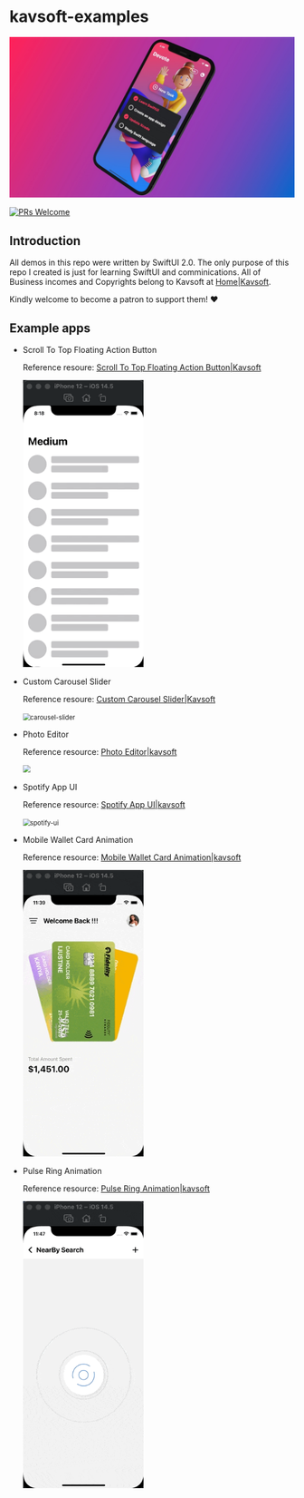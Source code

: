 # kavsoft-examples

<img src="Screenshots/swiftui-badge.jpg" style="zoom:80%;" />

[![PRs Welcome](https://img.shields.io/badge/PRs-welcome-brightgreen.svg?style=flat-square)](http://makeapullrequest.com)


## Introduction

All demos in this repo were written by SwiftUI 2.0. The only purpose of this repo I created is just for learning SwiftUI and comminications. All of Business incomes and Copyrights belong to Kavsoft at [Home|Kavsoft](https://kavsoft.dev).

Kindly welcome to become a patron to support them! ❤️

## Example apps

- Scroll To Top Floating Action Button

  Reference resoure: [Scroll To Top Floating Action Button|Kavsoft](https://kavsoft.dev/SwiftUI_2.0/Scroll_To_Top)

  <img src="Screenshots/scroll-to-top.gif" style="zoom:80%;" />

- Custom Carousel Slider

  Reference resoure: [Custom Carousel Slider|Kavsoft](https://kavsoft.dev/SwiftUI_2.0/Custom_Carousel_Slider)

  <img src="Screenshots/custom-carousel-slider.gif" alt="carousel-slider" style="zoom:80%;" />

  

- Photo Editor

  Reference resource: [Photo Editor|kavsoft](https://kavsoft.dev/SwiftUI_2.0/Photo_Editor)

  <img src="Screenshots/photo-editor.gif" style="zoom:80%;" />

- Spotify App UI

  Reference resource: [Spotify App UI|kavsoft](https://kavsoft.dev/SwiftUI_2.0/Spotify_App_UI)

  <img src="Screenshots/spotify-ui.gif" alt="spotify-ui" style="zoom:80%;" />
  
- Mobile Wallet Card Animation

  Reference resource: [Mobile Wallet Card Animation|kavsoft](https://kavsoft.dev/SwiftUI_2.0/Wallet_Card_Animation)

  <img src="Screenshots/mobile-wallet-card-animation.gif" alt="mobile-wallet-card-animation" style="zoom:80%;" />

- Pulse Ring Animation

  Reference resource: [Pulse Ring Animation|kavsoft](https://kavsoft.dev/SwiftUI_2.0/Pulse_Ring_Animation)

  <img src="Screenshots/palse-ring-animation.gif" alt="palse-ring-animation" style="zoom:80%;" />

  











